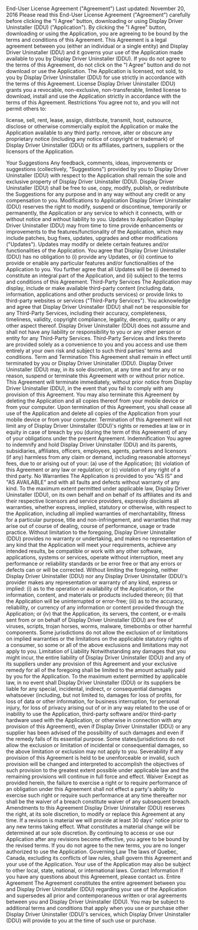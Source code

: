 End-User License Agreement ("Agreement")
Last updated: November 20, 2016
Please read this End-User License Agreement ("Agreement") carefully before clicking the "I Agree" button, downloading or using Display Driver Uninstaller (DDU) ("Application").
By clicking the "I Agree" button, downloading or using the Application, you are agreeing to be bound by the terms and conditions of this Agreement.
This Agreement is a legal agreement between you (either an individual or a single entity) and Display Driver Uninstaller (DDU) and it governs your use of the Application made available to you by Display Driver Uninstaller (DDU).
If you do not agree to the terms of this Agreement, do not click on the "I Agree" button and do not download or use the Application.
The Application is licensed, not sold, to you by Display Driver Uninstaller (DDU) for use strictly in accordance with the terms of this Agreement.
License
Display Driver Uninstaller (DDU) grants you a revocable, non-exclusive, non-transferable, limited license to download, install and use the Application strictly in accordance with the terms of this Agreement.
Restrictions
You agree not to, and you will not permit others to:

license, sell, rent, lease, assign, distribute, transmit, host, outsource, disclose or otherwise commercially exploit the Application or make the Application available to any third party.
remove, alter or obscure any proprietary notice (including any notice of copyright or trademark) of Display Driver Uninstaller (DDU) or its affiliates, partners, suppliers or the licensors of the Application.

Your Suggestions
Any feedback, comments, ideas, improvements or suggestions (collectively, "Suggestions") provided by you to Display Driver Uninstaller (DDU) with respect to the Application shall remain the sole and exclusive property of Display Driver Uninstaller (DDU).
Display Driver Uninstaller (DDU) shall be free to use, copy, modify, publish, or redistribute the Suggestions for any purpose and in any way without any credit or any compensation to you.
Modifications to Application
Display Driver Uninstaller (DDU) reserves the right to modify, suspend or discontinue, temporarily or permanently, the Application or any service to which it connects, with or without notice and without liability to you.
Updates to Application
Display Driver Uninstaller (DDU) may from time to time provide enhancements or improvements to the features/functionality of the Application, which may include patches, bug fixes, updates, upgrades and other modifications ("Updates").
Updates may modify or delete certain features and/or functionalities of the Application. You agree that Display Driver Uninstaller (DDU) has no obligation to (i) provide any Updates, or (ii) continue to provide or enable any particular features and/or functionalities of the Application to you.
You further agree that all Updates will be (i) deemed to constitute an integral part of the Application, and (ii) subject to the terms and conditions of this Agreement.
Third-Party Services
The Application may display, include or make available third-party content (including data, information, applications and other products services) or provide links to third-party websites or services ("Third-Party Services").
You acknowledge and agree that Display Driver Uninstaller (DDU) shall not be responsible for any Third-Party Services, including their accuracy, completeness, timeliness, validity, copyright compliance, legality, decency, quality or any other aspect thereof. Display Driver Uninstaller (DDU) does not assume and shall not have any liability or responsibility to you or any other person or entity for any Third-Party Services.
Third-Party Services and links thereto are provided solely as a convenience to you and you access and use them entirely at your own risk and subject to such third parties' terms and conditions.
Term and Termination
This Agreement shall remain in effect until terminated by you or Display Driver Uninstaller (DDU).
Display Driver Uninstaller (DDU) may, in its sole discretion, at any time and for any or no reason, suspend or terminate this Agreement with or without prior notice.
This Agreement will terminate immediately, without prior notice from Display Driver Uninstaller (DDU), in the event that you fail to comply with any provision of this Agreement. You may also terminate this Agreement by deleting the Application and all copies thereof from your mobile device or from your computer.
Upon termination of this Agreement, you shall cease all use of the Application and delete all copies of the Application from your mobile device or from your computer.
Termination of this Agreement will not limit any of Display Driver Uninstaller (DDU)'s rights or remedies at law or in equity in case of breach by you (during the term of this Agreement) of any of your obligations under the present Agreement.
Indemnification
You agree to indemnify and hold Display Driver Uninstaller (DDU) and its parents, subsidiaries, affiliates, officers, employees, agents, partners and licensors (if any) harmless from any claim or demand, including reasonable attorneys' fees, due to or arising out of your: (a) use of the Application; (b) violation of this Agreement or any law or regulation; or (c) violation of any right of a third party.
No Warranties
The Application is provided to you "AS IS" and "AS AVAILABLE" and with all faults and defects without warranty of any kind. To the maximum extent permitted under applicable law, Display Driver Uninstaller (DDU), on its own behalf and on behalf of its affiliates and its and their respective licensors and service providers, expressly disclaims all warranties, whether express, implied, statutory or otherwise, with respect to the Application, including all implied warranties of merchantability, fitness for a particular purpose, title and non-infringement, and warranties that may arise out of course of dealing, course of performance, usage or trade practice. Without limitation to the foregoing, Display Driver Uninstaller (DDU) provides no warranty or undertaking, and makes no representation of any kind that the Application will meet your requirements, achieve any intended results, be compatible or work with any other software, applications, systems or services, operate without interruption, meet any performance or reliability standards or be error free or that any errors or defects can or will be corrected.
Without limiting the foregoing, neither Display Driver Uninstaller (DDU) nor any Display Driver Uninstaller (DDU)'s provider makes any representation or warranty of any kind, express or implied: (i) as to the operation or availability of the Application, or the information, content, and materials or products included thereon; (ii) that the Application will be uninterrupted or error-free; (iii) as to the accuracy, reliability, or currency of any information or content provided through the Application; or (iv) that the Application, its servers, the content, or e-mails sent from or on behalf of Display Driver Uninstaller (DDU) are free of viruses, scripts, trojan horses, worms, malware, timebombs or other harmful components.
Some jurisdictions do not allow the exclusion of or limitations on implied warranties or the limitations on the applicable statutory rights of a consumer, so some or all of the above exclusions and limitations may not apply to you.
Limitation of Liability
Notwithstanding any damages that you might incur, the entire liability of Display Driver Uninstaller (DDU) and any of its suppliers under any provision of this Agreement and your exclusive remedy for all of the foregoing shall be limited to the amount actually paid by you for the Application.
To the maximum extent permitted by applicable law, in no event shall Display Driver Uninstaller (DDU) or its suppliers be liable for any special, incidental, indirect, or consequential damages whatsoever (including, but not limited to, damages for loss of profits, for loss of data or other information, for business interruption, for personal injury, for loss of privacy arising out of or in any way related to the use of or inability to use the Application, third-party software and/or third-party hardware used with the Application, or otherwise in connection with any provision of this Agreement), even if Display Driver Uninstaller (DDU) or any supplier has been advised of the possibility of such damages and even if the remedy fails of its essential purpose.
Some states/jurisdictions do not allow the exclusion or limitation of incidental or consequential damages, so the above limitation or exclusion may not apply to you.
Severability
If any provision of this Agreement is held to be unenforceable or invalid, such provision will be changed and interpreted to accomplish the objectives of such provision to the greatest extent possible under applicable law and the remaining provisions will continue in full force and effect.
Waiver
Except as provided herein, the failure to exercise a right or to require performance of an obligation under this Agreement shall not effect a party's ability to exercise such right or require such performance at any time thereafter nor shall be the waiver of a breach constitute waiver of any subsequent breach.
Amendments to this Agreement
Display Driver Uninstaller (DDU) reserves the right, at its sole discretion, to modify or replace this Agreement at any time. If a revision is material we will provide at least 30 days' notice prior to any new terms taking effect. What constitutes a material change will be determined at our sole discretion.
By continuing to access or use our Application after any revisions become effective, you agree to be bound by the revised terms. If you do not agree to the new terms, you are no longer authorized to use the Application.
Governing Law
The laws of Quebec, Canada, excluding its conflicts of law rules, shall govern this Agreement and your use of the Application. Your use of the Application may also be subject to other local, state, national, or international laws.
Contact Information
If you have any questions about this Agreement, please contact us.
Entire Agreement
The Agreement constitutes the entire agreement between you and Display Driver Uninstaller (DDU) regarding your use of the Application and supersedes all prior and contemporaneous written or oral agreements between you and Display Driver Uninstaller (DDU).
You may be subject to additional terms and conditions that apply when you use or purchase other Display Driver Uninstaller (DDU)'s services, which Display Driver Uninstaller (DDU) will provide to you at the time of such use or purchase.
